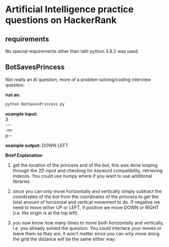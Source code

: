 # Artificial Intelligence practice questions on HackerRank

## requirements
No special requirements other than taht python 3.8.2 was used.

## BotSavesPrincess
Not really an AI question, more of a problem solving/coding interview question.

**run as:** 
```python 
python BotSavesPrincess.py
```

**example input:**<br>
3<br>
---<br>
-m-<br>
p--<br>

**example output:**
DOWN
LEFT

**Brief Explanation**
1. get the location of the princess and of the bot, this was done looping through the 2D input and checking for keyword compatibility, retrieving indeces. You could use numpy where if you want to use additional libraries

2. since you can only move horizontally and vertically simply subtract the coordinates of the bot from the coordinates of the princess to get the total amount of horizontal and vertical movement to do. If negative we need to move either UP or LEFT, if positive we move DOWN or RIGHT (i.e. the origin is at the top left).

3. you now know how many times to move both horizontally and vertically, i.e. you already solved the question. You could interlace your moves or leave them as they are, it won't metter since you can only move along the grid the distance will be the same either way.
